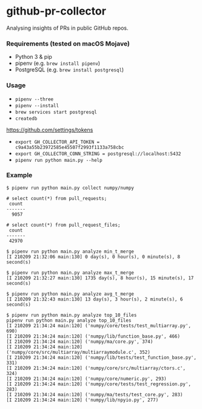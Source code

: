 # github-pr-collector
Analysing insights of PRs in public GitHub repos.

### Requirements (tested on macOS Mojave)

- Python 3 & pip
- pipenv (e.g. `brew install pipenv`)
- PostgreSQL (e.g. `brew install postgresql`)

### Usage

- `pipenv --three`
- `pipenv --install`
- `brew services start postgresql`
- `createdb`

https://github.com/settings/tokens

- `export GH_COLLECTOR_API_TOKEN = c9a43a55b23972585e45507f2993f1133a758cbc`
- `export GH_COLLECTOR_CONN_STRING = postgresql://localhost:5432`
- `pipenv run python main.py --help`

### Example

```
$ pipenv run python main.py collect numpy/numpy
```

```
# select count(*) from pull_requests;
 count
-------
  9057
```

```
# select count(*) from pull_request_files;
 count
-------
 42970
```

```
$ pipenv run python main.py analyze min_t_merge
[I 210209 21:32:06 main:130] 0 day(s), 0 hour(s), 0 minute(s), 8 second(s)
```

```
$ pipenv run python main.py analyze max_t_merge
[I 210209 21:32:27 main:130] 1735 day(s), 8 hour(s), 15 minute(s), 17 second(s)
```

```
$ pipenv run python main.py analyze avg_t_merge
[I 210209 21:32:43 main:130] 13 day(s), 3 hour(s), 2 minute(s), 6 second(s)
```

```
$ pipenv run python main.py analyze top_10_files
pipenv run python main.py analyze top_10_files
[I 210209 21:34:24 main:120] ('numpy/core/tests/test_multiarray.py', 690)
[I 210209 21:34:24 main:120] ('numpy/lib/function_base.py', 466)
[I 210209 21:34:24 main:120] ('numpy/ma/core.py', 374)
[I 210209 21:34:24 main:120] ('numpy/core/src/multiarray/multiarraymodule.c', 352)
[I 210209 21:34:24 main:120] ('numpy/lib/tests/test_function_base.py', 331)
[I 210209 21:34:24 main:120] ('numpy/core/src/multiarray/ctors.c', 324)
[I 210209 21:34:24 main:120] ('numpy/core/numeric.py', 293)
[I 210209 21:34:24 main:120] ('numpy/core/tests/test_regression.py', 283)
[I 210209 21:34:24 main:120] ('numpy/ma/tests/test_core.py', 283)
[I 210209 21:34:24 main:120] ('numpy/lib/npyio.py', 277)
```